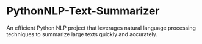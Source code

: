 # PythonNLP-Text-Summarizer
An efficient Python NLP project that leverages natural language processing techniques to summarize large texts quickly and accurately.
